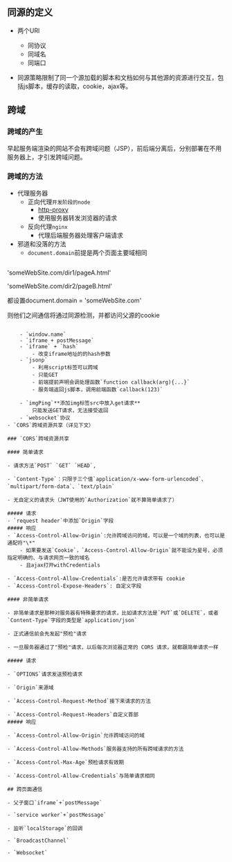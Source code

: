 ## 同源的定义
- 两个URl
	- 同协议
	- 同域名
	- 同端口

- 同源策略限制了同一个源加载的脚本和文档如何与其他源的资源进行交互，包括js脚本，缓存的读取，cookie，ajax等。

## 跨域
### 跨域的产生
早起服务端渲染的网站不会有跨域问题（JSP），前后端分离后，分别部署在不用服务器上，才引发跨域问题。

### 跨域的方法
- 代理服务器
	- 正向代理`开发阶段的node`
		- [http-proxy](https://github.com/http-party/node-http-proxy#options)
		- 使用服务器转发浏览器的请求
	- 反向代理`nginx`
		- 代理后端服务器处理客户端请求
- 邪道和没落的方法
	- `document.domain`前提是两个页面主要域相同
	```javascript
'someWebSite.com/dir1/pageA.html'

'someWebSite.com/dir2/pageB.html'

都设置document.domain = 'someWebSite.com'

则他们之间通信将通过同源检测，并都访问父源的cookie
```

	- `window.name`
	- `iframe + postMessage`
	- `iframe` + `hash`
		- 改变iframe地址的的hash参数
	- `jsonp`
		- 利用script标签可以跨域
		- 只能GET
		- 前端提前声明会调处理函数`function callback(arg){...}`
		- 服务端返回js脚本，调用前端函数`callback(123)`

	- `imgPing`**添加img标签src中放入get请求**
		只能发送GET请求，无法接受返回
	- `websocket`协议
- `CORS`跨域资源共享（详见下文）

### `CORS`跨域资源共享

#### 简单请求

- 请求方法`POST` `GET` `HEAD`,

- `Content-Type`：只限于三个值`application/x-www-form-urlencoded`、`multipart/form-data`、`text/plain`

- 无自定义的请求头（JWT使用的`Authorization`就不算简单请求了）

##### 请求
- `request header`中添加`Origin`字段
##### 响应
- `Access-Control-Allow-Origin`:允许跨域访问的域，可以是一个域的列表，也可以是通配符"\*"
	- 如果要发送`Cookie`，`Access-Control-Allow-Origin`就不能设为星号，必须指定明确的、与请求网页一致的域名
	- 且ajax打开withCredentials

- `Access-Control-Allow-Credentials`:是否允许请求带有 cookie
- `Access-Control-Expose-Headers`: 自定义字段

#### 非简单请求

- 非简单请求是那种对服务器有特殊要求的请求，比如请求方法是`PUT`或`DELETE`，或者`Content-Type`字段的类型是`application/json`

- 正式通信前会先发起"预检"请求

- 一旦服务器通过了"预检"请求，以后每次浏览器正常的 CORS 请求，就都跟简单请求一样

##### 请求

- `OPTIONS`请求发送预检请求

- `Origin`来源域

- `Access-Control-Request-Method`接下来请求的方法

- `Access-Control-Request-Headers`自定义首部
##### 响应

- `Access-Control-Allow-Origin`允许跨域访问的域

- `Access-Control-Allow-Methods`服务器支持的所有跨域请求的方法

- `Access-Control-Max-Age`预检请求有效期

- `Access-Control-Allow-Credentials`与简单请求相同

## 跨页面通信

- 父子窗口`iframe`+`postMessage`

- `service worker`+`postMessage`

- 监听`localStorage`的回调

- `BroadcastChannel`

- `Websocket`